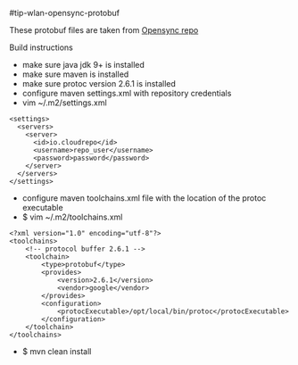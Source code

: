 #tip-wlan-opensync-protobuf

These protobuf files are taken from [Opensync repo](https://github.com/plume-design/opensync/tree/master/interfaces)

Build instructions
* make sure java jdk 9+ is installed
* make sure maven is installed
* make sure protoc version 2.6.1 is installed
* configure maven settings.xml with repository credentials
* vim ~/.m2/settings.xml
```
<settings>
  <servers>
    <server>
      <id>io.cloudrepo</id>
      <username>repo_user</username>
      <password>password</password>
    </server>
  </servers>
</settings>
```
* configure maven toolchains.xml file with the location of the protoc executable
* $ vim ~/.m2/toolchains.xml
```
<?xml version="1.0" encoding="utf-8"?>
<toolchains>
    <!-- protocol buffer 2.6.1 -->
    <toolchain>
        <type>protobuf</type>
        <provides>
            <version>2.6.1</version>
            <vendor>google</vendor>
        </provides>
        <configuration>
            <protocExecutable>/opt/local/bin/protoc</protocExecutable>
        </configuration>
    </toolchain>
</toolchains>
```
* $ mvn clean install
